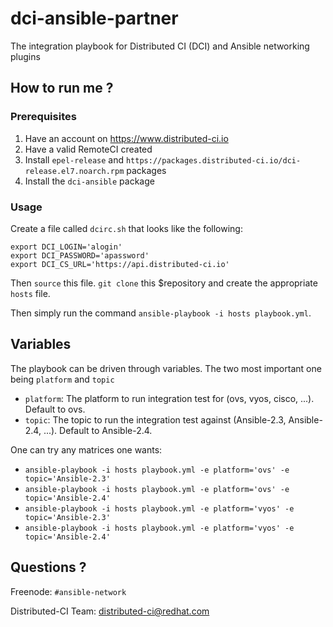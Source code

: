 # dci-ansible-partner

The integration playbook for Distributed CI (DCI) and Ansible networking plugins

## How to run me ?

### Prerequisites

1. Have an account on https://www.distributed-ci.io
2. Have a valid RemoteCI created
3. Install `epel-release` and `https://packages.distributed-ci.io/dci-release.el7.noarch.rpm` packages
4. Install the `dci-ansible` package


### Usage

Create a file called `dcirc.sh` that looks like the following:

```
export DCI_LOGIN='alogin'
export DCI_PASSWORD='apassword'
export DCI_CS_URL='https://api.distributed-ci.io'
```

Then `source` this file. `git clone` this $repository and create the appropriate `hosts` file.

Then simply run the command `ansible-playbook -i hosts playbook.yml`.


## Variables

The playbook can be driven through variables. The two most important one being `platform` and `topic`

  * `platform`: The platform to run integration test for (ovs, vyos, cisco, ...). Default to ovs.
  * `topic`: The topic to run the integration test against (Ansible-2.3, Ansible-2.4, ...). Default to Ansible-2.4.

One can try any matrices one wants:

  * `ansible-playbook -i hosts playbook.yml -e platform='ovs' -e topic='Ansible-2.3'`
  * `ansible-playbook -i hosts playbook.yml -e platform='ovs' -e topic='Ansible-2.4'`
  * `ansible-playbook -i hosts playbook.yml -e platform='vyos' -e topic='Ansible-2.3'`
  * `ansible-playbook -i hosts playbook.yml -e platform='vyos' -e topic='Ansible-2.4'`

## Questions ?

Freenode: `#ansible-network`

Distributed-CI Team:  <distributed-ci@redhat.com>

